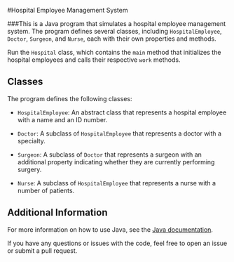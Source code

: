 #Hospital Employee Management System

###This is a Java program that simulates a hospital employee management system. The program defines several classes, including `HospitalEmployee`, `Doctor`, `Surgeon`, and `Nurse`, each with their own properties and methods. 


Run the `Hospital` class, which contains the `main` method that initializes the hospital employees and calls their respective `work` methods.

## Classes

The program defines the following classes:

- `HospitalEmployee`: An abstract class that represents a hospital employee with a name and an ID number.

- `Doctor`: A subclass of `HospitalEmployee` that represents a doctor with a specialty.

- `Surgeon`: A subclass of `Doctor` that represents a surgeon with an additional property indicating whether they are currently performing surgery.

- `Nurse`: A subclass of `HospitalEmployee` that represents a nurse with a number of patients.

## Additional Information

For more information on how to use Java, see the [Java documentation](https://docs.oracle.com/en/java/).

If you have any questions or issues with the code, feel free to open an issue or submit a pull request.
